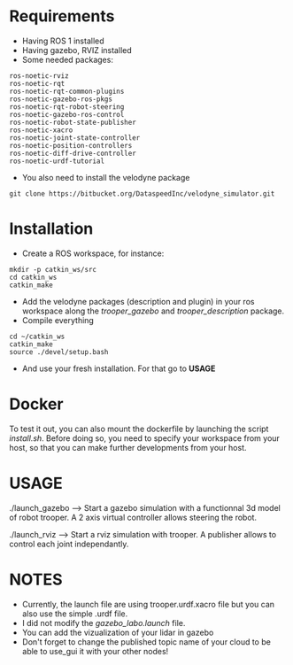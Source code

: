 # Requirements
* Having ROS 1 installed
* Having gazebo, RVIZ installed
* Some needed packages:
```
ros-noetic-rviz
ros-noetic-rqt
ros-noetic-rqt-common-plugins
ros-noetic-gazebo-ros-pkgs
ros-noetic-rqt-robot-steering
ros-noetic-gazebo-ros-control
ros-noetic-robot-state-publisher
ros-noetic-xacro
ros-noetic-joint-state-controller
ros-noetic-position-controllers
ros-noetic-diff-drive-controller
ros-noetic-urdf-tutorial
```
* You also need to install the velodyne package
```
git clone https://bitbucket.org/DataspeedInc/velodyne_simulator.git
```

# Installation
* Create a ROS workspace, for instance:
```
mkdir -p catkin_ws/src
cd catkin_ws
catkin_make
```

* Add the velodyne packages (description and plugin) in your ros workspace along the *trooper_gazebo* and *trooper_description*
package.
* Compile everything
```
cd ~/catkin_ws
catkin_make
source ./devel/setup.bash
```
* And use your fresh installation. For that go to **USAGE**

# Docker
To test it out, you can also mount the dockerfile by launching the script *install.sh*.
Before doing so, you need to specify your workspace from your host, so that you can make further developments from your host.

# USAGE
./launch_gazebo  --> Start a gazebo simulation with a functionnal 3d model of robot trooper. A 2 axis virtual controller allows steering the robot.

./launch_rviz    --> Start a rviz simulation with trooper. A publisher allows to control each joint independantly.

# NOTES
* Currently, the launch file are using trooper.urdf.xacro file but you can also use
the simple .urdf file.
* I did not modify the *gazebo_labo.launch* file.
* You can add the vizualization of your lidar in gazebo
* Don't forget to change the published topic name of your cloud to be able to use_gui
it with your other nodes!
